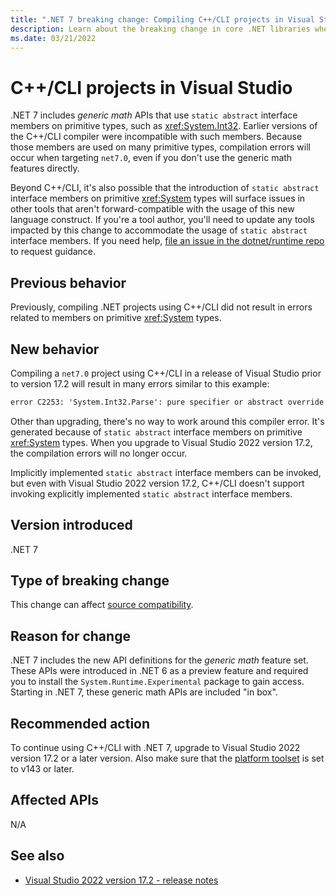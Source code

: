 ```yaml
---
title: ".NET 7 breaking change: Compiling C++/CLI projects in Visual Studio"
description: Learn about the breaking change in core .NET libraries where Visual Studio version 17.2 is required to compile .NET 7 C++/CLI projects.
ms.date: 03/21/2022
---
```

# C++/CLI projects in Visual Studio

.NET 7 includes *generic math* APIs that use `static abstract` interface members on primitive types, such as <xref:System.Int32>. Earlier versions of the C++/CLI compiler were incompatible with such members. Because those members are used on many primitive types, compilation errors will occur when targeting `net7.0`, even if you don't use the generic math features directly.

Beyond C++/CLI, it's also possible that the introduction of `static abstract` interface members on primitive <xref:System> types will surface issues in other tools that aren't forward-compatible with the usage of this new language construct. If you're a tool author, you'll need to update any tools impacted by this change to accommodate the usage of `static abstract` interface members. If you need help, [file an issue in the dotnet/runtime repo](https://github.com/dotnet/runtime/issues/new) to request guidance.

## Previous behavior

Previously, compiling .NET projects using C++/CLI did not result in errors related to members on primitive <xref:System> types.

## New behavior

Compiling a `net7.0` project using C++/CLI in a release of Visual Studio prior to version 17.2 will result in many errors similar to this example:

```txt
error C2253: 'System.Int32.Parse': pure specifier or abstract override specifier only allowed on virtual function
```

Other than upgrading, there's no way to work around this compiler error. It's generated because of `static abstract` interface members on primitive <xref:System> types. When you upgrade to Visual Studio 2022 version 17.2, the compilation errors will no longer occur.

Implicitly implemented `static abstract` interface members can be invoked, but even with Visual Studio 2022 version 17.2, C++/CLI doesn't support invoking explicitly implemented `static abstract` interface members.

## Version introduced

.NET 7

## Type of breaking change

This change can affect [source compatibility](../../categories.md#source-compatibility).

## Reason for change

.NET 7 includes the new API definitions for the *generic math* feature set. These APIs were introduced in .NET 6 as a preview feature and required you to install the `System.Runtime.Experimental` package to gain access. Starting in .NET 7, these generic math APIs are included "in box".

## Recommended action

To continue using C++/CLI with .NET 7, upgrade to Visual Studio 2022 version 17.2 or a later version. Also make sure that the [platform toolset](/cpp/build/how-to-modify-the-target-framework-and-platform-toolset#platform-toolset) is set to v143 or later.

## Affected APIs

N/A

## See also

- [Visual Studio 2022 version 17.2 - release notes](/visualstudio/releases/2022/release-notes-v17.2)
